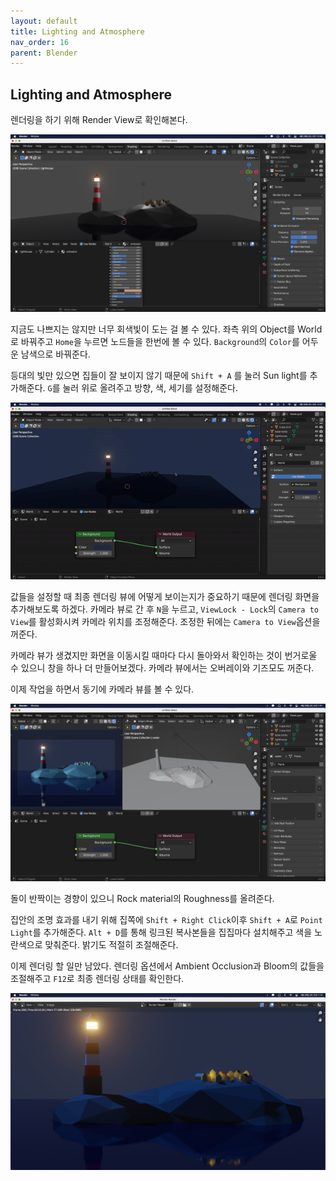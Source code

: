 ```yaml
---
layout: default
title: Lighting and Atmosphere
nav_order: 16
parent: Blender
---
```


## Lighting and Atmosphere

렌더링을 하기 위해 Render View로 확인해본다.

![result](./img/16/01.png)

지금도 나쁘지는 않지만 너무 회색빛이 도는 걸 볼 수 있다. 좌측 위의 Object를 World로 바꿔주고 `Home`을 누르면 노드들을 한번에 볼 수 있다. `Background`의 `Color`를 어두운 남색으로 바꿔준다.

등대의 빛만 있으면 집들이 잘 보이지 않기 때문에 `Shift + A` 를 눌러 Sun light를 추가해준다. `G`를 눌러 위로 올려주고 방향, 색, 세기를 설정해준다.

![result](./img/16/02.gif)

값들을 설정할 때 최종 렌더링 뷰에 어떻게 보이는지가 중요하기 때문에 렌더링 화면을 추가해보도록 하겠다. 카메라 뷰로 간 후 `N`을 누르고, `ViewLock - Lock`의 `Camera to View`를 활성화시켜 카메라 위치를 조정해준다. 조정한 뒤에는 `Camera to View`옵션을 꺼준다.

카메라 뷰가 생겼지만 화면을 이동시킬 때마다 다시 돌아와서 확인하는 것이 번거로울 수 있으니 창을 하나 더 만들어보겠다.
카메라 뷰에서는 오버레이와 기즈모도 꺼준다.

이제 작업을 하면서 동기에 카메라 뷰를 볼 수 있다.

![result](./img/16/03.png)

돌이 반짝이는 경향이 있으니 Rock material의 Roughness를 올려준다.

집안의 조명 효과를 내기 위해 집쪽에 `Shift + Right Click`이후 `Shift + A`로 `Point Light`를 추가해준다. `Alt + D`를 통해 링크된 복사본들을 집집마다 설치해주고 색을 노란색으로 맞춰준다. 밝기도 적절히 조절해준다.

이제 렌더링 할 일만 남았다. 렌더링 옵션에서 Ambient Occlusion과 Bloom의 값들을 조절해주고 `F12`로 최종 렌더링 상태를 확인한다.

![result](./img/16/04.png)
